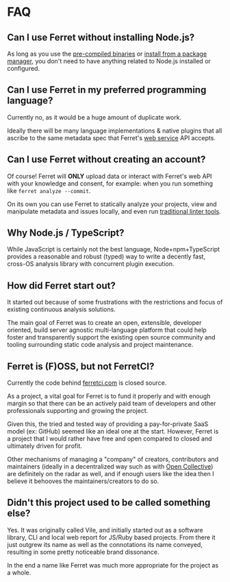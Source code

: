 # FAQ

## Can I use Ferret without installing Node.js?

As long as you use the [pre-compiled binaries](start/#platform-binaries) or
[install from a package manager](start/#installation), you
don't need to have anything related to Node.js installed or configured.

## Can I use Ferret in my preferred programming language?

Currently no, as it would be a huge amount of duplicate work.

Ideally there will be many language implementations & native plugins that all ascribe to
the same metadata spec that Ferret's [web service](https://ferretci.com) API accepts.

## Can I use Ferret without creating an account?

Of course! Ferret will **ONLY** upload data or interact with Ferret's web
API with your knowledge and consent, for example: when you
run something like `ferret analyze --commit`.

On its own you can use Ferret to statically analyze your projects,
view and manipulate metadata and issues locally,
and even run [traditional linter tools](editor/).

## Why Node.js / TypeScript?

While JavaScript is certainly not the best language, Node+npm+TypeScript provides a reasonable
and robust (typed) way to write a decently fast, cross-OS analysis library with concurrent plugin execution.

## How did Ferret start out?

It started out because of some frustrations with the restrictions and
focus of existing continuous analysis solutions.

The main goal of Ferret was to create an open, extensible, developer oriented,
build server agnostic multi-language platform that could help foster and transparently support the existing
open source community and tooling surrounding static code analysis and project maintenance.

## Ferret is (F)OSS, but not FerretCI?

Currently the code behind [ferretci.com](https://ferretci.com) is closed source.

As a project, a vital goal for Ferret is to fund it properly and with enough
margin so that there can be an actively paid team of developers and other
professionals supporting and growing the project.

Given this, the tried and tested way of providing a pay-for-private SaaS model (ex: GitHub)
seemed like an ideal one at the start. However, Ferret is a project
that I would rather have free and open compared to closed and ultimately driven for profit.

Other mechanisms of managing a "company" of creators, contributors and maintainers (ideally in a decentralized way
such as with [Open Collective](https://opencollective.com)) are definitely on the radar as well, and if enough users like the idea then
I believe it behooves the maintainers/creators to do so.

## Didn't this project used to be called something else?

Yes. It was originally called Vile, and initially started out as a software library, CLI and
local web report for JS/Ruby based projects. From there it just outgrew its name as well as the
connotations its name conveyed, resulting in some pretty noticeable brand dissonance.

In the end a name like Ferret was much more appropriate for the project as a whole.
